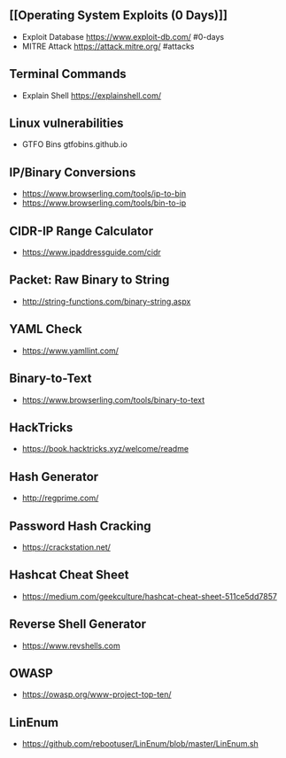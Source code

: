 ## [[Operating System Exploits (0 Days)]]
- Exploit Database https://www.exploit-db.com/ #0-days 
- MITRE Attack https://attack.mitre.org/ #attacks 

## Terminal Commands
- Explain Shell https://explainshell.com/

## Linux vulnerabilities
- GTFO Bins gtfobins.github.io

## IP/Binary Conversions
- https://www.browserling.com/tools/ip-to-bin
- https://www.browserling.com/tools/bin-to-ip

## CIDR-IP Range Calculator
- https://www.ipaddressguide.com/cidr

## Packet: Raw Binary to String
- http://string-functions.com/binary-string.aspx

## YAML Check
- https://www.yamllint.com/

## Binary-to-Text
- https://www.browserling.com/tools/binary-to-text

## HackTricks
- https://book.hacktricks.xyz/welcome/readme

## Hash Generator
- http://regprime.com/

## Password Hash Cracking
- https://crackstation.net/

## Hashcat Cheat Sheet
- https://medium.com/geekculture/hashcat-cheat-sheet-511ce5dd7857

## Reverse Shell Generator
- https://www.revshells.com

## OWASP
- https://owasp.org/www-project-top-ten/

## LinEnum
- https://github.com/rebootuser/LinEnum/blob/master/LinEnum.sh